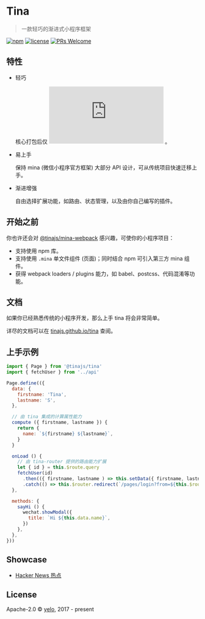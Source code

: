 # Tina
> 一款轻巧的渐进式小程序框架

[![npm](https://img.shields.io/npm/v/@tinajs/tina.svg?style=flat-square)](https://www.npmjs.com/package/@tinajs/tina)
[![license](https://img.shields.io/github/license/tinajs/tina.svg?style=flat-square)](./LICENSE)
[![PRs Welcome](https://img.shields.io/badge/PRs-welcome-brightgreen.svg?style=flat-square)](http://makeapullrequest.com)

## 特性
- 轻巧

  核心打包后仅 ![](http://img.badgesize.io/https://unpkg.com/@tinajs/tina/dist/tina.min.js?style=flat-square) 。

- 易上手

  保持 mina (微信小程序官方框架) 大部分 API 设计，可从传统项目快速迁移上手。

- 渐进增强

  自由选择扩展功能，如路由、状态管理，以及由你自己编写的插件。


## 开始之前
你也许还会对 [@tinajs/mina-webpack](https://github.com/tinajs/mina-webpack) 感兴趣，可使你的小程序项目：

- 支持使用 npm 库。
- 支持使用 ``.mina`` 单文件组件 (页面)；同时结合 npm 可引入第三方 mina 组件。
- 获得 webpack loaders / plugins 能力，如 babel、postcss、代码混淆等功能。

## 文档
如果你已经熟悉传统的小程序开发，那么上手 tina 将会非常简单。

详尽的文档可以在 [tinajs.github.io/tina](tinajs.github.io) 查阅。

## 上手示例
```javascript
import { Page } from '@tinajs/tina'
import { fetchUser } from '../api'

Page.define(({
  data: {
    firstname: 'Tina',
    lastname: 'S',
  },

  // 由 tina 集成的计算属性能力
  compute ({ firstname, lastname }) {
    return {
      name: `${firstname} ${lastname}`,
    }
  }

  onLoad () {
    // 由 tina-router 提供的路由能力扩展
    let { id } = this.$route.query
    fetchUser(id)
      .then(({ firstname, lastname ) => this.setData({ firstname, lastname }))
      .catch(() => this.$router.redirect(`/pages/login?from=${this.$route.fullPath}`))
  },

  methods: {
    sayHi () {
      wechat.showModal({
        title: `Hi ${this.data.name}`,
      })
    },
  },
}))
```

## Showcase
- [Hacker News 热点](https://github.com/imyelo/tina-hackernews)

## License
Apache-2.0 &copy; [yelo](https://github.com/imyelo), 2017 - present
